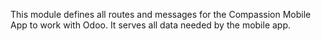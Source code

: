 This module defines all routes and messages for the Compassion Mobile
App to work with Odoo. It serves all data needed by the mobile app.
